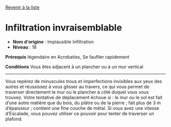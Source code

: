 [Revenir à la liste](list.md)

# Infiltration invraisemblable

 * **Nom d'origine** : Implausible Infiltration
 * **Niveau** : 18


<p><strong>Prérequis</strong> légendaire en Acrobaties, Se faufiler rapidement</p>
<p><strong>Conditions</strong> Vous êtes adjacent à un plancher ou à un mur vertical</p>
<hr>
<p>Vous repérez de minuscules trous et imperfections invisibles aux yeux des autres et réussissez à vous glisser au travers, ce qui vous permet de traverser directement le mur ou le plancher à côté duquel vous vous trouvez. Votre tentative de déplacement échoue si : le mur ou le sol est fait d’une autre matière que du bois, du plâtre ou de la pierre ; fait plus de 3 m d’épaisseur ; contient une fine couche de métal. Si vous avez une vitesse d’Escalade, vous pouvez utiliser ce pouvoir pour tenter de traverser un plafond.</p>